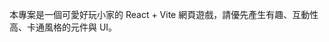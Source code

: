 <!-- Use this file to provide workspace-specific custom instructions to Copilot. For more details, visit https://code.visualstudio.com/docs/copilot/copilot-customization#_use-a-githubcopilotinstructionsmd-file -->

本專案是一個可愛好玩小家的 React + Vite 網頁遊戲，請優先產生有趣、互動性高、卡通風格的元件與 UI。
